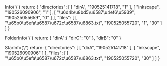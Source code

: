 Info('/') return:
{
  "directories": [
    [
      "dirA",
      "190525141718",
      "1"
    ],
    [
      "inkscape",
      "190526090906",
      "1"
    ],
    [
      "\u6d4b\u8bd5\u6587\u4ef6\u5939",
      "190525055659",
      "0"
    ]
  ],
  "files": [
    [
      <!-- name -->
      "\u65b0\u5efa\u6587\u672c\u6587\u6863.txt",
      <!-- modify_time -->
      "190525055720",
      <!-- star -->
      "1",
      <!-- size -->
      "30"
    ]
  ]
}

FolderInfo('/') return:
{
    "dirA":{
        "dirC": "0"
    },
    "dirB": "0"
}

StarInfo('/') return:
{
  "directories": [
    [
      "dirA",
      "190525141718"
    ],
    [
      "inkscape",
      "190526090906"
    ]
  ],
  "files": [
    [
      <!-- name -->
      "\u65b0\u5efa\u6587\u672c\u6587\u6863.txt",
      <!-- modify_time -->
      "190525055720",
      <!-- size -->
      "30"
    ]
  ]
}
